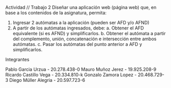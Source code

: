Actividad // Trabajo 2
Diseñar una aplicación web (página web) que, en base a los contenidos de la asignatura, permita:

1. Ingresar 2 autómatas a la aplicación (pueden ser AFD y/o AFND)
2. A partir de los autómatas ingresados, debe:
   a. Obtener el AFD equivalente (si es AFND) y simplificarlos.
   b. Obtener el autómata a partir del complemento, unión, concatenación e intersección entre ambos autómatas.
   c. Pasar los autómatas del punto anterior a AFD y simplificarlos.

Integrantes

Pablo Garcia Urzua - 20.278.438-0
Mauro Muñoz Jerez - 19.925.208-9
Ricardo Castillo Vega - 20.334.810-k
Gonzalo Zamora Lopez - 20.468.729-3
Diego Müller Alegria - 20.597.723-6
